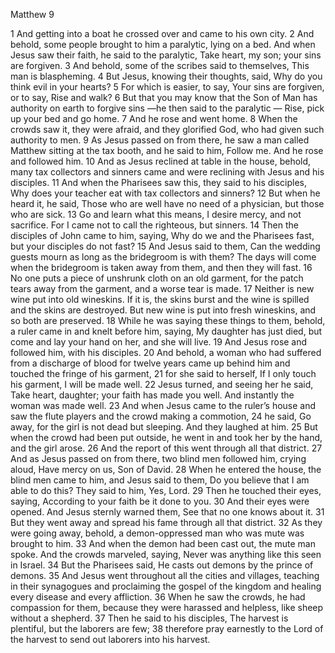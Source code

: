 Matthew 9

1	And getting into a boat he crossed over and came to his own city.
2	And behold, some people brought to him a paralytic, lying on a bed. And when Jesus saw their faith, he said to the paralytic, Take heart, my son; your sins are forgiven.
3	And behold, some of the scribes said to themselves, This man is blaspheming.
4	But Jesus, knowing their thoughts, said, Why do you think evil in your hearts?
5	For which is easier, to say, Your sins are forgiven, or to say, Rise and walk?
6	But that you may know that the Son of Man has authority on earth to forgive sins —he then said to the paralytic — Rise, pick up your bed and go home.
7	And he rose and went home.
8	When the crowds saw it, they were afraid, and they glorified God, who had given such authority to men.
9	As Jesus passed on from there, he saw a man called Matthew sitting at the tax booth, and he said to him, Follow me. And he rose and followed him.
10	And as Jesus reclined at table in the house, behold, many tax collectors and sinners came and were reclining with Jesus and his disciples.
11	And when the Pharisees saw this, they said to his disciples, Why does your teacher eat with tax collectors and sinners?
12	But when he heard it, he said, Those who are well have no need of a physician, but those who are sick.
13	Go and learn what this means, I desire mercy, and not sacrifice. For I came not to call the righteous, but sinners.
14	Then the disciples of John came to him, saying, Why do we and the Pharisees fast, but your disciples do not fast?
15	And Jesus said to them, Can the wedding guests mourn as long as the bridegroom is with them? The days will come when the bridegroom is taken away from them, and then they will fast.
16	No one puts a piece of unshrunk cloth on an old garment, for the patch tears away from the garment, and a worse tear is made.
17	Neither is new wine put into old wineskins. If it is, the skins burst and the wine is spilled and the skins are destroyed. But new wine is put into fresh wineskins, and so both are preserved.
18	While he was saying these things to them, behold, a ruler came in and knelt before him, saying, My daughter has just died, but come and lay your hand on her, and she will live.
19	And Jesus rose and followed him, with his disciples.
20	And behold, a woman who had suffered from a discharge of blood for twelve years came up behind him and touched the fringe of his garment,
21	for she said to herself, If I only touch his garment, I will be made well.
22	Jesus turned, and seeing her he said, Take heart, daughter; your faith has made you well. And instantly the woman was made well.
23	And when Jesus came to the ruler’s house and saw the flute players and the crowd making a commotion,
24	he said, Go away, for the girl is not dead but sleeping. And they laughed at him.
25	But when the crowd had been put outside, he went in and took her by the hand, and the girl arose.
26	And the report of this went through all that district.
27	And as Jesus passed on from there, two blind men followed him, crying aloud, Have mercy on us, Son of David.
28	When he entered the house, the blind men came to him, and Jesus said to them, Do you believe that I am able to do this? They said to him, Yes, Lord.
29	Then he touched their eyes, saying, According to your faith be it done to you.
30	And their eyes were opened. And Jesus sternly warned them, See that no one knows about it.
31	But they went away and spread his fame through all that district.
32	As they were going away, behold, a demon-oppressed man who was mute was brought to him.
33	And when the demon had been cast out, the mute man spoke. And the crowds marveled, saying, Never was anything like this seen in Israel.
34	But the Pharisees said, He casts out demons by the prince of demons.
35	And Jesus went throughout all the cities and villages, teaching in their synagogues and proclaiming the gospel of the kingdom and healing every disease and every affliction.
36	When he saw the crowds, he had compassion for them, because they were harassed and helpless, like sheep without a shepherd.
37	Then he said to his disciples, The harvest is plentiful, but the laborers are few;
38	therefore pray earnestly to the Lord of the harvest to send out laborers into his harvest.


